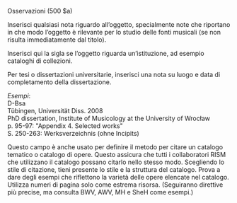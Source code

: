 Osservazioni (500 $a)

Inserisci qualsiasi nota riguardo all’oggetto, specialmente note che riportano in che modo l’oggetto è rilevante per lo studio delle fonti musicali (se non risulta immediatamente dal titolo).  
  
Inserisci qui la sigla se l’oggetto riguarda un’istituzione, ad esempio cataloghi di collezioni.  
  
Per tesi o dissertazioni universitarie, inserisci una nota su luogo e data di completamento della dissertazione.  
  

_Esempi_:  
D-Bsa  
Tübingen, Universität Diss. 2008  
PhD dissertation, Institute of Musicology at the University of Wrocław  
p. 95-97: "Appendix 4. Selected works"  
S. 250-263: Werksverzeichnis (ohne Incipits)

Questo campo è anche usato per definire il metodo per citare un catalogo tematico o catalogo di opere. Questo assicura che tutti i collaboratori RISM che utilizzano il catalogo possano citarlo nello stesso modo. Scegliendo lo stile di citazione, tieni presente lo stile e la struttura del catalogo. Prova a dare degli esempi che riflettono la varietà delle opere elencate nel catalogo. Utilizza numeri di pagina solo come estrema risorsa. (Seguiranno direttive più precise, ma consulta BWV, AWV, MH e SheH come esempi.)